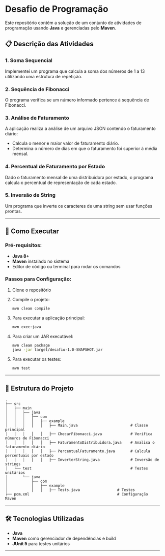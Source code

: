 # Desafio de Programação

Este repositório contém a solução de um conjunto de atividades de programação usando **Java** e gerenciadas pelo **Maven**.

## 📋 Descrição das Atividades

### 1. Soma Sequencial
Implementei um programa que calcula a soma dos números de 1 a 13 utilizando uma estrutura de repetição.

### 2. Sequência de Fibonacci
O programa verifica se um número informado pertence à sequência de Fibonacci.

### 3. Análise de Faturamento
A aplicação realiza a análise de um arquivo JSON contendo o faturamento diário:
- Calcula o menor e maior valor de faturamento diário.
- Determina o número de dias em que o faturamento foi superior à média mensal.

### 4. Percentual de Faturamento por Estado
Dado o faturamento mensal de uma distribuidora por estado, o programa calcula o percentual de representação de cada estado.

### 5. Inversão de String
Um programa que inverte os caracteres de uma string sem usar funções prontas.

---

## 🚀 Como Executar

### Pré-requisitos:
- **Java 8+**
- **Maven** instalado no sistema
- Editor de código ou terminal para rodar os comandos

### Passos para Configuração:

1. Clone o repositório

2. Compile o projeto:
   ```bash
   mvn clean compile
   ```

3. Para executar a aplicação principal:
   ```bash
   mvn exec:java
   ```

4. Para criar um JAR executável:
   ```bash
   mvn clean package
   java -jar target/desafio-1.0-SNAPSHOT.jar
   ```

5. Para executar os testes:
   ```bash
   mvn test
   ```

---

## 📂 Estrutura do Projeto

```plaintext
.
├── src
│   ├── main
│   │   ├── java
│   │   │   ├── com
│   │   │   │   ├── example
│   │   │   │   │   ├── Main.java                        # Classe principal
│   │   │   │   │   ├── ChecarFibonacci.java             # Verifica números de Fibonacci
│   │   │   │   │   ├── FaturamentoDistribuidora.java    # Analisa o faturamento diário
│   │   │   │   │   ├── PercentualFaturamento.java       # Calcula percentuais por estado
│   │   │   │   │   ├── InverterString.java              # Inversão de strings
│   └── test                                             # Testes unitários
│       └── java
│           ├── com
│           │   ├── example
│           │   │   ├── Tests.java                 # Testes
├── pom.xml                                        # Configuração Maven
```

---

## 🛠️ Tecnologias Utilizadas

- **Java**
- **Maven** como gerenciador de dependências e build
- **JUnit 5** para testes unitários
---
